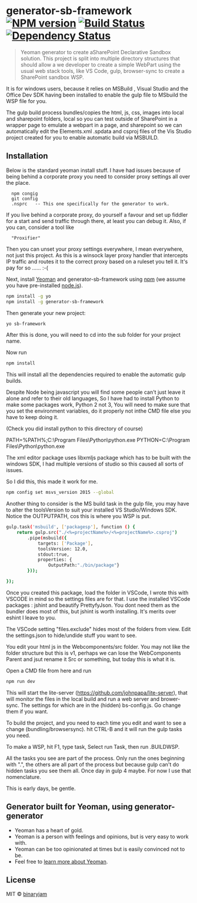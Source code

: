 # generator-sb-framework [![NPM version][npm-image]][npm-url] [![Build Status][travis-image]][travis-url] [![Dependency Status][daviddm-image]][daviddm-url]
> Yeoman generator to create aSharePoint  Declarative Sandbox solution.
This project is split into multiple directory structures that should allow a we developer to create a simple WebPart using
the usual web stack tools, like VS Code, gulp, browser-sync to create a SharePoint sandbox WSP.

It is for windows users,  because it relies on MSBuild , Visual Studio and the Office Dev SDK having been installed to enable
the gulp file to MSbuild the WSP file for you.

The gulp build process bundles/copies the html, js, css, images into local and sharepoint folders, local so you can test outside of
SharePoint in a wrapper page to emulate a webpart in a page, and sharepoint so we can automatically edit the Elements.xml .spdata and csproj files
of the Vis Studio project created for you to enable automatic build via MSBUILD. 

## Installation

Below is the standard yeoman install stuff. I have had issues because of being behind a corporate proxy
you need to consider proxy settings all over the place.
  
      npm congig
      git config
      .nsprc   -- This one specifically for the generator to work.
      
If you live behind a corporate proxy, do yourself a favour and set up fiddler for a start and send traffic through there, at least you can debug it.
Also, if you can, consider a tool like 

      "Proxifier"
Then you can unset your proxy settings everywhere, I mean everywhere, not just this project. As this is a winsock layer proxy handler that 
intercepts IP traffic and routes it to the correct proxy based on a ruleset you tell it.  It's pay for so ...... :-(
      

Next, install [Yeoman](http://yeoman.io) and generator-sb-framework using [npm](https://www.npmjs.com/) (we assume you have pre-installed [node.js](https://nodejs.org/)).

```bash
npm install -g yo
npm install -g generator-sb-framework
```

Then generate your new project:

```bash
yo sb-framework
```

After this is done, you will need to cd into the sub folder for your project name.

Now run 
```bash
npm install 
```
This will install all the dependencies required to enable the automatic gulp builds.

Despite Node being javascript you will find some people can't just leave it alone and refer to their old languages,
So I have had to install Python to make some packages work, Python 2 not 3,  You will need to make sure that you set 
the environment variables, do it properly not inthe CMD file else you have to keep doing it.

(Check you did install python to this directory of course) 

PATH=%PATH%;C:\Program Files\Python\python.exe
PYTHON=C:\Program Files\Python\python.exe


The xml editor package uses libxmljs package which has to be built with the windows SDK,   I had multiple versions of studio
so this caused all sorts of issues.

So I did this, this made it work for me.
 
```bash
npm config set msvs_version 2015 --global
```

Another thing to consider is the MS build task in the gulp file, you may have to alter the toolsVersion to suit your installed
VS Studio/Windows SDK.  Notice the OUTPUTPATH, cos this is where you WSP is put.

```bash
gulp.task('msbuild', ['packagesp'], function () {
    return gulp.src("./<%=projectName%>/<%=projectName%>.csproj")
        .pipe(msbuild({
            targets: ['Package'],
            toolsVersion: 12.0,
            stdout:true,
            properties: { 
                OutputPath:"./bin/package"}
        }));

});
```

Once you created this package, load the folder in VSCode,  I wrote this with VSCODE in mind so the settings files are for that.
I use the installed VSCode packages : jshint and beautify PrettyfyJson.  You dont need them as the bundler does most of this, but
jshint is worth installing.  It's merits over eshint I leave to you.

The VSCode setting "files.exclude" hides most of the folders from view.  Edit the settings.json to hide/undide stuff you want to see.

You edit your html js in the Webcomponents/src folder. You may not like the folder structure but this is v1, perhaps we can lose the WebComponents Parent and jsut rename it Src or something,
but today this is what it is.

Open a CMD file from here and run

```bash
npm run dev
```  

This will start the lite-server (https://github.com/johnpapa/lite-server), that will monitor the files in the local build
and run a web server and brower-sync.  The settings for which are in the (hidden) bs-config.js.  Go change them if you want.

To build the project, and you need to each time you edit and want to see a change (bundling/browsersync). hit CTRL-B
and it will run the gulp tasks you need.

To make a WSP, hit F1, type task, Select run Task, then run .BUILDWSP.

All the tasks you see are part of the process.  Only run the ones beginning with ".", the others are all part of the process
but because gulp can't do hidden tasks you see them all.  Once day in gulp 4 maybe.  For now I use that nomenclature.

This is early days, be gentle.


## Generator built for Yeoman, using generator-generator

 * Yeoman has a heart of gold.
 * Yeoman is a person with feelings and opinions, but is very easy to work with.
 * Yeoman can be too opinionated at times but is easily convinced not to be.
 * Feel free to [learn more about Yeoman](http://yeoman.io/).

## License

MIT © [binaryjam]()


[npm-image]: https://badge.fury.io/js/generator-sb-framework.svg
[npm-url]: https://npmjs.org/package/generator-sb-framework
[travis-image]: https://travis-ci.org/binaryjam/generator-sb-framework.svg?branch=master
[travis-url]: https://travis-ci.org/binaryjam/generator-sb-framework
[daviddm-image]: https://david-dm.org/binaryjam/generator-sb-framework.svg?theme=shields.io
[daviddm-url]: https://david-dm.org/binaryjam/generator-sb-framework
